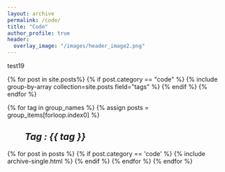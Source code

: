 ```yaml
---
layout: archive
permalink: /code/
title: "Code"
author_profile: true
header:
  overlay_image: "/images/header_image2.png"
---
```


test19

{% for post in site.posts%}
  {% if post.category == "code" %}
    {% include group-by-array collection=site.posts field="tags" %}
  {% endif %}
{% endfor %}



{% for tag in group_names %}
  {% assign posts = group_items[forloop.index0] %}
  <h2 id="{{ tag | slugify }}"
   class="archive__subtitle"><i style="margin-left: 40px">Tag : {{ tag }}</i></h2>
  {% for post in posts %}
    {% if post.category == 'code' %}
      {% include archive-single.html %}
    {% endif %}
  {% endfor %}
{% endfor %}
